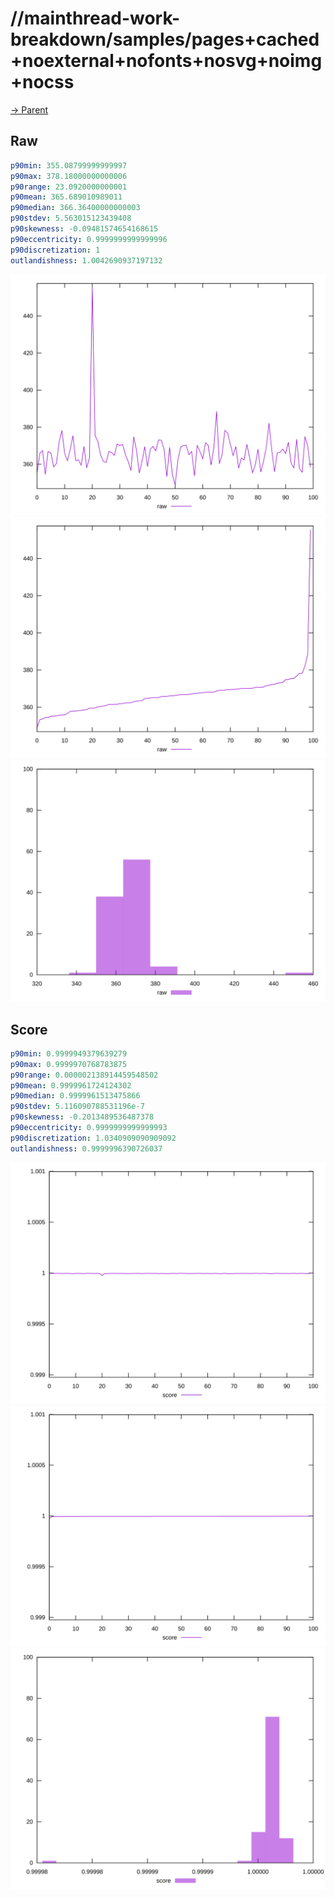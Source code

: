 
# //mainthread-work-breakdown/samples/pages+cached+noexternal+nofonts+nosvg+noimg+nocss

[→ Parent](../..)


## Raw


```yaml
p90min: 355.08799999999997
p90max: 378.18000000000006
p90range: 23.0920000000001
p90mean: 365.689010989011
p90median: 366.36400000000003
p90stdev: 5.563015123439408
p90skewness: -0.09481574654168615
p90eccentricity: 0.9999999999999996
p90discretization: 1
outlandishness: 1.0042690937197132

```

![PLOT: raw-values](./raw/values.svg)![PLOT: raw-sorted](./raw/sorted.svg)![PLOT: raw-histogram](./raw/histogram.svg)
## Score


```yaml
p90min: 0.9999949379639279
p90max: 0.9999970768783875
p90range: 0.000002138914459548502
p90mean: 0.9999961724124302
p90median: 0.9999961513475866
p90stdev: 5.116090788531196e-7
p90skewness: -0.2013489536487378
p90eccentricity: 0.9999999999999993
p90discretization: 1.0340909090909092
outlandishness: 0.9999996390726037

```

![PLOT: score-values](./score/values.svg)![PLOT: score-sorted](./score/sorted.svg)![PLOT: score-histogram](./score/histogram.svg)